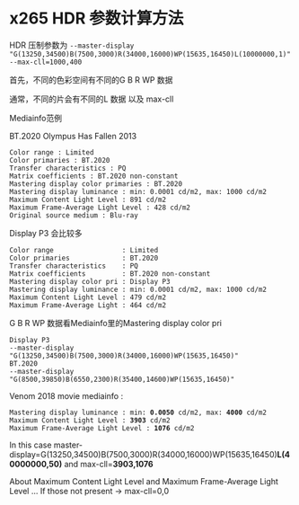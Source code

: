 # x265 HDR 参数计算方法

HDR 压制参数为 `--master-display "G(13250,34500)B(7500,3000)R(34000,16000)WP(15635,16450)L(10000000,1)" --max-cll=1000,400`

首先，不同的色彩空间有不同的G B R WP 数据

通常，不同的片会有不同的L 数据 以及 max-cll


Mediainfo范例

BT.2020  Olympus Has Fallen 2013
```
Color range : Limited
Color primaries : BT.2020
Transfer characteristics : PQ
Matrix coefficients : BT.2020 non-constant
Mastering display color primaries : BT.2020
Mastering display luminance : min: 0.0001 cd/m2, max: 1000 cd/m2
Maximum Content Light Level : 891 cd/m2
Maximum Frame-Average Light Level : 428 cd/m2
Original source medium : Blu-ray
```

Display P3 会比较多
```
Color range                 : Limited
Color primaries             : BT.2020
Transfer characteristics    : PQ
Matrix coefficients         : BT.2020 non-constant
Mastering display color pri : Display P3
Mastering display luminance : min: 0.0001 cd/m2, max: 1000 cd/m2
Maximum Content Light Level : 479 cd/m2
Maximum Frame-Average Light : 464 cd/m2
```


G B R WP 数据看Mediainfo里的Mastering display color pri


```
Display P3
--master-display "G(13250,34500)B(7500,3000)R(34000,16000)WP(15635,16450)"
BT.2020
--master-display "G(8500,39850)B(6550,2300)R(35400,14600)WP(15635,16450)"
```


Venom 2018 movie mediainfo :
<pre><code>Mastering display luminance : min: <b>0.0050</b> cd/m2, max: <b>4000</b> cd/m2
Maximum Content Light Level : <b>3903</b> cd/m2
Maximum Frame-Average Light Level : <b>1076</b> cd/m2
</code></pre>
In this case master-display=G(13250,34500)B(7500,3000)R(34000,16000)WP(15635,16450)**L(40000000,50)** and max-cll=**3903,1076**

About Maximum Content Light Level and Maximum Frame-Average Light Level ... If those not present -> max-cll=0,0
